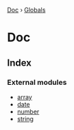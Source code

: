 [Doc](README.md) › [Globals](globals.md)

# Doc

## Index

### External modules

* [array](modules/array.md)
* [date](modules/date.md)
* [number](modules/number.md)
* [string](modules/string.md)
